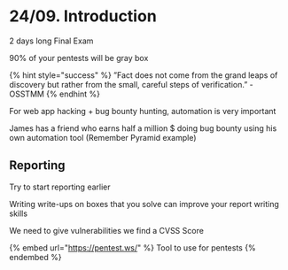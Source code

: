 # 24/09. Introduction

2 days long Final Exam

90% of your pentests will be gray box

{% hint style="success" %}
”Fact does not come from the grand leaps of discovery but rather from the small, careful steps of verification.” - OSSTMM
{% endhint %}

For web app hacking + bug bounty hunting, automation is very important

James has a friend who earns half a million $ doing bug bounty using his own automation tool (Remember Pyramid example)

## Reporting

Try to start reporting earlier

Writing write-ups on boxes that you solve can improve your report writing skills

We need to give vulnerabilities we find a CVSS Score



{% embed url="https://pentest.ws/" %}
Tool to use for pentests
{% endembed %}
